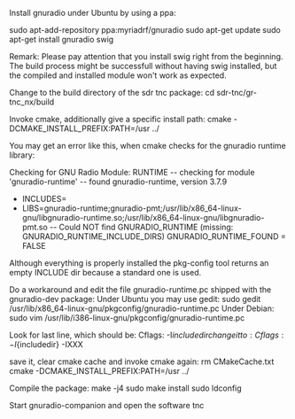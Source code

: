 Install gnuradio under Ubuntu by using a ppa:

sudo apt-add-repository ppa:myriadrf/gnuradio
sudo apt-get update
sudo apt-get install gnuradio swig

Remark:
  Please pay attention that you install swig right from the beginning.
  The build process might be successfull without having swig installed,
  but the compiled and installed module won't work as expected.

Change to the build directory of the sdr tnc package:
cd sdr-tnc/gr-tnc_nx/build

Invoke cmake, additionally give a specific install path:
cmake -DCMAKE_INSTALL_PREFIX:PATH=/usr ../

You may get an error like this, when cmake checks for the gnuradio runtime library:

Checking for GNU Radio Module: RUNTIME
-- checking for module 'gnuradio-runtime'
--   found gnuradio-runtime, version 3.7.9
 * INCLUDES=
 * LIBS=gnuradio-runtime;gnuradio-pmt;/usr/lib/x86_64-linux-gnu/libgnuradio-runtime.so;/usr/lib/x86_64-linux-gnu/libgnuradio-pmt.so
-- Could NOT find GNURADIO_RUNTIME (missing:  GNURADIO_RUNTIME_INCLUDE_DIRS) 
GNURADIO_RUNTIME_FOUND = FALSE

Although everything is properly installed the pkg-config tool returns an empty INCLUDE dir because a standard one is used.

Do a workaround and edit the file gnuradio-runtime.pc shipped with the gnuradio-dev package:
Under Ubuntu you may use gedit:
sudo gedit /usr/lib/x86_64-linux-gnu/pkgconfig/gnuradio-runtime.pc
Under Debian:
sudo vim   /usr/lib/i386-linux-gnu/pkgconfig/gnuradio-runtime.pc

Look for last line, which should be:
Cflags: -I${includedir}
change it to:
Cflags: -I${includedir} -IXXX

save it, clear cmake cache and invoke cmake again:
rm CMakeCache.txt
cmake -DCMAKE_INSTALL_PREFIX:PATH=/usr ../

Compile the package:
make -j4
sudo make install
sudo ldconfig

Start gnuradio-companion and open the software tnc
